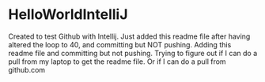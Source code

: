 # HelloWorldIntelliJ
Created to test Github with Intellij.
Just added this readme file after having altered the loop to 40, and committing but NOT pushing.
Adding this readme file and committing but not pushing.
Trying to figure out if I can do a pull from my laptop to get the readme file. 
Or if I can do a pull from github.com
